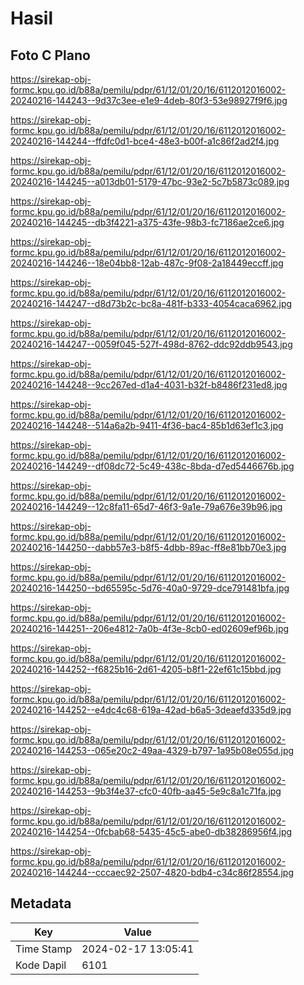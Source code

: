 # Hasil

## Foto C Plano

https://sirekap-obj-formc.kpu.go.id/b88a/pemilu/pdpr/61/12/01/20/16/6112012016002-20240216-144243--9d37c3ee-e1e9-4deb-80f3-53e98927f9f6.jpg

https://sirekap-obj-formc.kpu.go.id/b88a/pemilu/pdpr/61/12/01/20/16/6112012016002-20240216-144244--ffdfc0d1-bce4-48e3-b00f-a1c86f2ad2f4.jpg

https://sirekap-obj-formc.kpu.go.id/b88a/pemilu/pdpr/61/12/01/20/16/6112012016002-20240216-144245--a013db01-5179-47bc-93e2-5c7b5873c089.jpg

https://sirekap-obj-formc.kpu.go.id/b88a/pemilu/pdpr/61/12/01/20/16/6112012016002-20240216-144245--db3f4221-a375-43fe-98b3-fc7186ae2ce6.jpg

https://sirekap-obj-formc.kpu.go.id/b88a/pemilu/pdpr/61/12/01/20/16/6112012016002-20240216-144246--18e04bb8-12ab-487c-9f08-2a18449eccff.jpg

https://sirekap-obj-formc.kpu.go.id/b88a/pemilu/pdpr/61/12/01/20/16/6112012016002-20240216-144247--d8d73b2c-bc8a-481f-b333-4054caca6962.jpg

https://sirekap-obj-formc.kpu.go.id/b88a/pemilu/pdpr/61/12/01/20/16/6112012016002-20240216-144247--0059f045-527f-498d-8762-ddc92ddb9543.jpg

https://sirekap-obj-formc.kpu.go.id/b88a/pemilu/pdpr/61/12/01/20/16/6112012016002-20240216-144248--9cc267ed-d1a4-4031-b32f-b8486f231ed8.jpg

https://sirekap-obj-formc.kpu.go.id/b88a/pemilu/pdpr/61/12/01/20/16/6112012016002-20240216-144248--514a6a2b-9411-4f36-bac4-85b1d63ef1c3.jpg

https://sirekap-obj-formc.kpu.go.id/b88a/pemilu/pdpr/61/12/01/20/16/6112012016002-20240216-144249--df08dc72-5c49-438c-8bda-d7ed5446676b.jpg

https://sirekap-obj-formc.kpu.go.id/b88a/pemilu/pdpr/61/12/01/20/16/6112012016002-20240216-144249--12c8fa11-65d7-46f3-9a1e-79a676e39b96.jpg

https://sirekap-obj-formc.kpu.go.id/b88a/pemilu/pdpr/61/12/01/20/16/6112012016002-20240216-144250--dabb57e3-b8f5-4dbb-89ac-ff8e81bb70e3.jpg

https://sirekap-obj-formc.kpu.go.id/b88a/pemilu/pdpr/61/12/01/20/16/6112012016002-20240216-144250--bd65595c-5d76-40a0-9729-dce791481bfa.jpg

https://sirekap-obj-formc.kpu.go.id/b88a/pemilu/pdpr/61/12/01/20/16/6112012016002-20240216-144251--206e4812-7a0b-4f3e-8cb0-ed02609ef96b.jpg

https://sirekap-obj-formc.kpu.go.id/b88a/pemilu/pdpr/61/12/01/20/16/6112012016002-20240216-144252--f6825b16-2d61-4205-b8f1-22ef61c15bbd.jpg

https://sirekap-obj-formc.kpu.go.id/b88a/pemilu/pdpr/61/12/01/20/16/6112012016002-20240216-144252--e4dc4c68-619a-42ad-b6a5-3deaefd335d9.jpg

https://sirekap-obj-formc.kpu.go.id/b88a/pemilu/pdpr/61/12/01/20/16/6112012016002-20240216-144253--065e20c2-49aa-4329-b797-1a95b08e055d.jpg

https://sirekap-obj-formc.kpu.go.id/b88a/pemilu/pdpr/61/12/01/20/16/6112012016002-20240216-144253--9b3f4e37-cfc0-40fb-aa45-5e9c8a1c71fa.jpg

https://sirekap-obj-formc.kpu.go.id/b88a/pemilu/pdpr/61/12/01/20/16/6112012016002-20240216-144254--0fcbab68-5435-45c5-abe0-db38286956f4.jpg

https://sirekap-obj-formc.kpu.go.id/b88a/pemilu/pdpr/61/12/01/20/16/6112012016002-20240216-144244--cccaec92-2507-4820-bdb4-c34c86f28554.jpg


## Metadata

| Key        | Value               |
| ---------- | ------------------- |
| Time Stamp | 2024-02-17 13:05:41 |
| Kode Dapil | 6101                |



